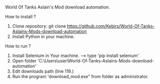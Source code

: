 World Of Tanks Aslain's Mod download automation.

How to install ?
1. Clone repository: git clone https://github.com/Kebirs/World-Of-Tanks-Aslains-Mods-download-automation
2. Install Python in your machine.

How to run ?
1. Install Selenium in Your machine. --> type 'pip install selenium'
2. Open folder 'C:\Users\user\World-Of-Tanks-Aslains-Mods-download-automation'
3. Edit downloads path (line 119.)
4. Run the program 'download_mod.exe" from folder as administrator. 
